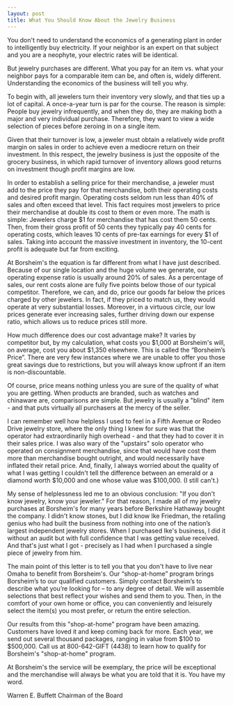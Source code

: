 ```yaml
---
layout: post
title: What You Should Know About the Jewelry Business
---
```


You don't need to understand the economics of a generating plant in order to intelligently buy electricity. If your neighbor is an expert on that subject and you are a neophyte, your electric rates will be identical.

But jewelry purchases are different. What you pay for an item vs. what your neighbor pays for a comparable item can be, and often is, widely different. Understanding the economics of the business will tell you why.

To begin with, all jewelers turn their inventory very slowly, and that ties up a lot of capital. A once-a-year turn is par for the course. The reason is simple: People buy jewelry infrequently, and when they do, they are making both a major and very individual purchase. Therefore, they want to view a wide selection of pieces before zeroing in on a single item.

Given that their turnover is low, a jeweler must obtain a relatively wide profit margin on sales in order to achieve even a mediocre return on their investment. In this respect, the jewelry business is just the opposite of the grocery business, in which rapid turnover of inventory allows good returns on investment though profit margins are low.

In order to establish a selling price for their merchandise, a jeweler must add to the price they pay for that merchandise, both their operating costs and desired profit margin. Operating costs seldom run less than 40% of sales and often exceed that level. This fact requires most jewelers to price their merchandise at double its cost to them or even more. The math is simple: Jewelers charge $1 for merchandise that has cost them 50 cents. Then, from their gross profit of 50 cents they typically pay 40 cents for operating costs, which leaves 10 cents of pre-tax earnings for every $1 of sales. Taking into account the massive investment in inventory, the 10-cent profit is adequate but far from exciting.

At Borsheim's the equation is far different from what I have just described. Because of our single location and the huge volume we generate, our operating expense ratio is usually around 20% of sales. As a percentage of sales, our rent costs alone are fully five points below those of our typical competitor. Therefore, we can, and do, price our goods far below the prices charged by other jewelers. In fact, if they priced to match us, they would operate at very substantial losses. Moreover, in a virtuous circle, our low prices generate ever increasing sales, further driving down our expense ratio, which allows us to reduce prices still more.

How much difference does our cost advantage make? It varies by competitor but, by my calculation, what costs you $1,000 at Borsheim's will, on average, cost you about $1,350 elsewhere. This is called the “Borsheim’s Price”. There are very few instances where we are unable to offer you those great savings due to restrictions, but you will always know upfront if an item is non-discountable.

Of course, price means nothing unless you are sure of the quality of what you are getting. When products are branded, such as watches and chinaware are, comparisons are simple. But jewelry is usually a "blind" item - and that puts virtually all purchasers at the mercy of the seller.

I can remember well how helpless I used to feel in a Fifth Avenue or Rodeo Drive jewelry store, where the only thing I knew for sure was that the operator had extraordinarily high overhead - and that they had to cover it in their sales price. I was also wary of the "upstairs" solo operator who operated on consignment merchandise, since that would have cost them more than merchandise bought outright, and would necessarily have inflated their retail price. And, finally, I always worried about the quality of what I was getting I couldn't tell the difference between an emerald or a diamond worth $10,000 and one whose value was $100,000. (I still can't.)

My sense of helplessness led me to an obvious conclusion: "If you don't know jewelry, know your jeweler." For that reason, I made all of my jewelry purchases at Borsheim's for many years before Berkshire Hathaway bought the company. I didn't know stones, but I did know Ike Friedman, the retailing genius who had built the business from nothing into one of the nation’s largest independent jewelry stores. When I purchased Ike's business, I did it without an audit but with full confidence that I was getting value received. And that's just what I got - precisely as I had when I purchased a single piece of jewelry from him.

The main point of this letter is to tell you that you don't have to live near Omaha to benefit from Borsheim's. Our “shop-at-home” program brings Borsheim’s to our qualified customers. Simply contact Borsheim’s to describe what you’re looking for – to any degree of detail. We will assemble selections that best reflect your wishes and send them to you. Then, in the comfort of your own home or office, you can conveniently and leisurely select the item(s) you most prefer, or return the entire selection.

Our results from this "shop-at-home" program have been amazing. Customers have loved it and keep coming back for more. Each year, we send out several thousand packages, ranging in value from $100 to $500,000. Call us at
800-642-GIFT (4438) to learn how to qualify for Borsheim's "shop-at-home" program.

At Borsheim's the service will be exemplary, the price will be exceptional and the merchandise will always be what you are told that it is. You have my word.


Warren E. Buffett
Chairman of the Board 